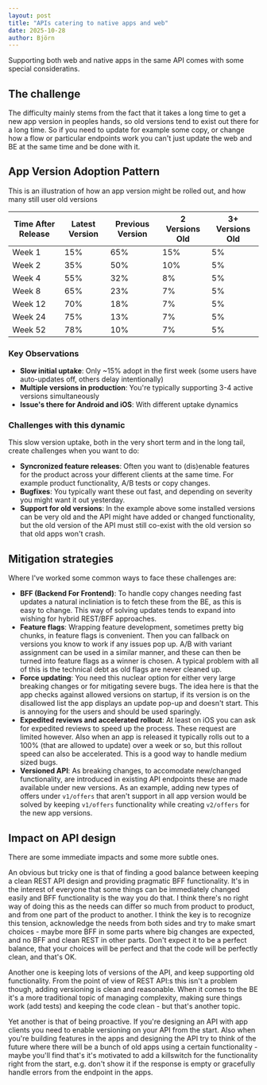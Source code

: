```yaml
---
layout: post
title: "APIs catering to native apps and web"
date: 2025-10-28
author: Björn
---
```


Supporting both web and native apps in the same API comes with some special consideratins.


## The challenge
The difficulty mainly stems from the fact that it takes a long time to get a new app version in peoples hands, so old versions tend to exist out there for a long time. So if you need to update for example some copy, or change how a flow or particular endpoints work you can't just update the web and BE at the same time and be done with it.


## App Version Adoption Pattern
This is an illustration of how an app version might be rolled out, and how many still user old versions

| Time After Release | Latest Version | Previous Version | 2 Versions Old | 3+ Versions Old |
|-------------------|----------------|------------------|----------------|-----------------|
| Week 1            | 15%            | 65%              | 15%            | 5%              |
| Week 2            | 35%            | 50%              | 10%            | 5%              |
| Week 4            | 55%            | 32%              | 8%             | 5%              |
| Week 8            | 65%            | 23%              | 7%             | 5%              |
| Week 12           | 70%            | 18%              | 7%             | 5%              |
| Week 24           | 75%            | 13%              | 7%             | 5%              |
| Week 52           | 78%            | 10%              | 7%             | 5%              |


### Key Observations

- **Slow initial uptake**: Only ~15% adopt in the first week (some users have auto-updates off, others delay intentionally)
- **Multiple versions in production**: You're typically supporting 3-4 active versions simultaneously
- **Issue's there for Android and iOS**: With different uptake dynamics

### Challenges with this dynamic
This slow version uptake, both in the very short term and in the long tail, create challenges when you want to do:

- **Syncronized feature releases**: Often you want to (dis)enable features for the product across your different clients at the same time. For example product functionality, A/B tests or copy changes.  
- **Bugfixes**: You typically want these out fast, and depending on severity you might want it out yesterday.  
- **Support for old versions**: In the example above some installed versions can be very old and the API might have added or changed functionality, but the old version of the API must still co-exist with the old version so that old apps won't crash.

## Mitigation strategies
Where I've worked some common ways to face these challenges are:   
- **BFF (Backend For Frontend)**: To handle copy changes needing fast updates a natural incliniation is to fetch these from the BE, as this is easy to change. This way of solving updates tends to expand into wishing for hybrid REST/BFF approaches.   
- **Feature flags**: Wrapping feature development, sometimes pretty big chunks, in feature flags is convenient. Then you can fallback on versions you know to work if any issues pop up. A/B with variant assignment can be used in a similar manner, and these can then be turned into feature flags as a winner is chosen. A typical problem with all of this is the technical debt as old flags are never cleaned up.  
- **Force updating**: You need this nuclear option for either very large breaking changes or for mitigating severe bugs. The idea here is that the app checks against allowed versions on startup, if its version is on the disallowed list the app displays an update pop-up and doesn't start. This is annoying for the users and should be used sparingly.
- **Expedited reviews and accelerated rollout**: At least on iOS you can ask for expedited reviews to speed up the process. These request are limited however. Also when an app is released it typically rolls out to a 100% (that are allowed to update) over a week or so, but this rollout speed can also be accelerated. This is a good way to handle medium sized bugs.
- **Versioned API**: As breaking changes, to accomodate new/changed functionality, are introduced in existing API endpoints these are made available under new versions. As an example, adding new types of offers under `v1/offers` that aren't support in all app version would be solved by keeping `v1/offers` functionality while creating `v2/offers` for the new app versions. 

## Impact on API design
There are some immediate impacts and some more subtle ones. 

An obvious but tricky one is that of finding a good balance between keeping a clean REST API design and providing pragmatic BFF functionality. It's in the interest of everyone that some things can be immediately changed easily and BFF functionality is the way you do that. I think there's no right way of doing this as the needs can differ so much from product to product, and from one part of the product to another. I think the key is to recognize this tension, acknowledge the needs from both sides and try to make smart choices - maybe more BFF in some parts where big changes are expected, and no BFF and clean REST in other parts. Don't expect it to be a perfect balance, that your choices will be perfect  and that the code will be perfectly clean, and that's OK.

Another one is keeping lots of versions of the API, and keep supporting old functionality. From the point of view of REST API:s this isn't a problem though, adding versioning is clean and reasonable. When it comes to the BE it's a more traditional topic of managing complexity, making sure things work (add tests) and keeping the code clean - but that's another topic.

Yet another is that of being proactive. If you're designing an API with app clients you need to enable versioning on your API from the start. Also when you're building features in the apps and designing the API try to think of the future where there will be a bunch of old apps using a certain functionality - maybe you'll find that's it's motivated to add a killswitch for the functionality right from the start, e.g. don't show it if the response is empty or gracefully handle errors from the endpoint in the apps.